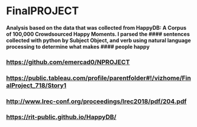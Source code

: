 # FinalPROJECT


#### Analysis based on the data that was collected from HappyDB: A Corpus of 100,000 Crowdsourced Happy Moments. I parsed the #### sentences collected with python by Subject Object, and verb using natural language processing to determine what makes #### people happy
### https://github.com/emercad0/NPROJECT
### https://public.tableau.com/profile/parentfolder#!/vizhome/FinalProject_718/Story1


### http://www.lrec-conf.org/proceedings/lrec2018/pdf/204.pdf
### https://rit-public.github.io/HappyDB/

